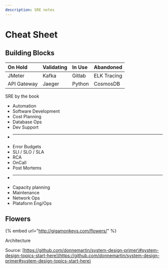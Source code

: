 ```yaml
---
description: SRE notes
---
```


# Cheat Sheet

## Building Blocks

| On Hold | Validating | In Use | Abandoned |
| :--- | :--- | :--- | :--- |
| JMeter | Kafka | Gitlab | ELK Tracing |
| API Gateway | Jaeger | Python | CosmosDB |

SRE by the book

* Automation
* Software Development
* Cost Planning
* Database Ops
* Dev Support
* ---------------------
* Error Budgets
* SLI / SLO / SLA
* RCA
* OnCall
* Post Mortems
* ---------------------
* Capacity planning
* Maintenance
* Network Ops
* Plataform Eng/Ops

## Flowers

{% embed url="http://gigamonkeys.com/flowers/" %}

Architecture



Source: [https://github.com/donnemartin/system-design-primer\#system-design-topics-start-here](https://github.com/donnemartin/system-design-primer#system-design-topics-start-here)


